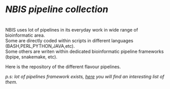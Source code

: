 #		*NBIS pipeline collection*
#		########################


NBIS uses lot of pipelines in its everyday work in wide range of bioinformatic area.<br />
Some are directly coded within scripts in different languages (BASH,PERL,PYTHON,JAVA,etc).<br />
Some others are writen within dedicated bioinformatic pipeline frameworks (bpipe, snakemake, etc).<br />

Here is the repository of the different flavour pipelines.

*p.s: lot of pipelines framework exists, [here](https://www.biostars.org/p/91301/) you will find an interesting list of them.*
